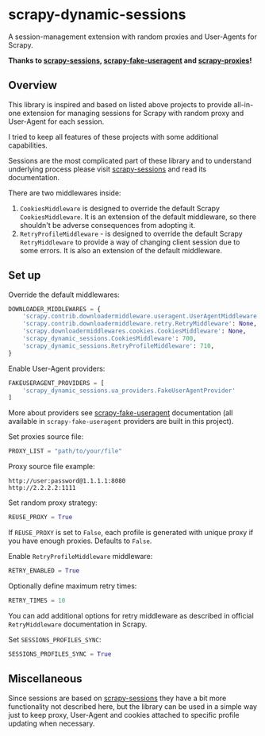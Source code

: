 # scrapy-dynamic-sessions
A session-management extension with random proxies and User-Agents for Scrapy.

**Thanks to [scrapy-sessions](https://github.com/ThomasAitken/scrapy-sessions), [scrapy-fake-useragent](https://github.com/alecxe/scrapy-fake-useragent) and [scrapy-proxies](https://github.com/aivarsk/scrapy-proxies)!**

## Overview

This library is inspired and based on listed above projects to provide all-in-one extension for managing sessions for Scrapy with random proxy and User-Agent for each session.

I tried to keep all features of these projects with some additional capabilities.

Sessions are the most complicated part of these library and to understand underlying process please visit [scrapy-sessions](https://github.com/ThomasAitken/scrapy-sessions) and read its documentation.

There are two middlewares inside:

1. `CookiesMiddleware` is designed to override the default Scrapy `CookiesMiddleware`. It is an extension of the default middleware, so there shouldn't be adverse consequences from adopting it.
2. `RetryProfileMiddleware` - is designed to override the default Scrapy `RetryMiddleware` to provide a way of changing client session due to some errors. It is also an extension of the default middleware.

## Set up

Override the default middlewares:

````python
DOWNLOADER_MIDDLEWARES = {
    'scrapy.contrib.downloadermiddleware.useragent.UserAgentMiddleware': None,
    'scrapy.contrib.downloadermiddleware.retry.RetryMiddleware': None,
    'scrapy.downloadermiddlewares.cookies.CookiesMiddleware': None,
    'scrapy_dynamic_sessions.CookiesMiddleware': 700,
    'scrapy_dynamic_sessions.RetryProfileMiddleware': 710,
}
````

Enable User-Agent providers:

```python
FAKEUSERAGENT_PROVIDERS = [
    'scrapy_dynamic_sessions.ua_providers.FakeUserAgentProvider'
]
```

More about providers see [scrapy-fake-useragent](https://github.com/alecxe/scrapy-fake-useragent) documentation (all available in `scrapy-fake-useragent` providers are built in this project).

Set proxies source file:

```python
PROXY_LIST = "path/to/your/file"
```

Proxy source file example:

```
http://user:password@1.1.1.1:8080
http://2.2.2.2:1111
```

Set random proxy strategy:

```python
REUSE_PROXY = True
```

If `REUSE_PROXY` is set to `False`, each profile is generated with unique proxy if you have enough proxies. Defaults to `False`.

Enable `RetryProfileMiddleware` middleware:

```python
RETRY_ENABLED = True
```

Optionally define maximum retry times:

```python
RETRY_TIMES = 10
```

You can add additional options for retry middleware as described in official `RetryMiddleware` documentation in Scrapy.

Set `SESSIONS_PROFILES_SYNC`:

```python
SESSIONS_PROFILES_SYNC = True
```

## Miscellaneous

Since sessions are based on [scrapy-sessions](https://github.com/ThomasAitken/scrapy-sessions) they have a bit more functionality not described here, but the library can be used in a simple way just to keep proxy, User-Agent and cookies attached to specific profile updating when necessary.
